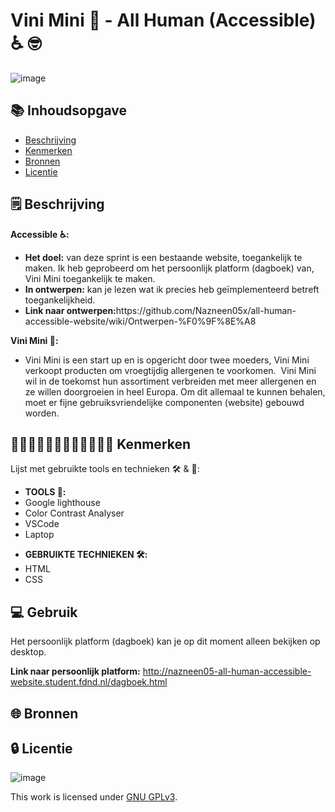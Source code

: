 <h1> Vini Mini 🥜 - All Human (Accessible) ♿ 🤓 </h1>

![image](https://user-images.githubusercontent.com/112861261/201074585-9650353c-39bb-4d41-8b5a-42cbc342be93.png)


<h2>📚 Inhoudsopgave</h2>

  * [Beschrijving](#beschrijving)
  * [Kenmerken](#kenmerken)
  * [Bronnen](#bronnen)
  * [Licentie](#licentie)


<h2>
🗒️ Beschrijving
</h2>

<strong>Accessible ♿:</strong>

<ul>
<li><strong>Het doel:</strong> van deze sprint is een bestaande website, toegankelijk te maken. Ik heb geprobeerd om het persoonlijk platform (dagboek) van, Vini Mini toegankelijk te maken.</li>
<li><strong>In ontwerpen:</strong> kan je lezen wat ik precies heb geïmplementeerd betreft toegankelijkheid.</li>
<li><strong>Link naar ontwerpen:</strong>https://github.com/Nazneen05x/all-human-accessible-website/wiki/Ontwerpen-%F0%9F%8E%A8</li>
</ul>

<strong>Vini Mini 🥜:</strong>

<ul>
<li>Vini Mini is een start up en is opgericht door twee moeders, Vini Mini verkoopt producten om vroegtijdig allergenen te voorkomen.  Vini Mini wil in de toekomst hun assortiment verbreiden met meer allergenen en ze willen doorgroeien in heel Europa. Om dit allemaal te kunnen behalen, moet er fijne gebruiksvriendelijke componenten (website) gebouwd worden.</li>
</ul>



<h2>
👩🏼‍💻👩🏾‍💻👨🏻‍💻👨🏼‍💻 Kenmerken
</h2>

Lijst met gebruikte tools en technieken 🛠️ & 🧰:

<ul>
<li><strong>TOOLS 🧰:</strong></li>
<li>Google lighthouse</li>
<li>Color Contrast Analyser</li>
<li>VSCode</li>
<li>Laptop</li>
</ul>

<ul>
<li><strong>GEBRUIKTE TECHNIEKEN 🛠️:</strong></li>
<li>HTML</li>
<li>CSS</li>
</ul>


<h2>
💻 Gebruik
</h2>

Het persoonlijk platform (dagboek) kan je op dit moment alleen bekijken op desktop. 

<strong>Link naar persoonlijk platform:</strong> http://nazneen05-all-human-accessible-website.student.fdnd.nl/dagboek.html

<h2>
🌐 Bronnen
</h2>





<h2>
 🔒 Licentie
</h2>

![image](https://user-images.githubusercontent.com/112861261/195268886-d661d739-e7e6-49c1-824d-94a9db6678ea.png)


This work is licensed under [GNU GPLv3](./LICENSE).

        
